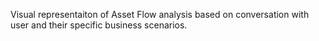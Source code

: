 Visual representaiton of Asset Flow analysis based on conversation with user and their specific business scenarios.
